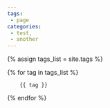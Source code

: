 ```yaml
---
tags:
 - page
categories:
 - test,
 - another
---
```


{% assign tags_list = site.tags %}

{% for tag in tags_list %}
      
        {{ tag }}
{% endfor %}
